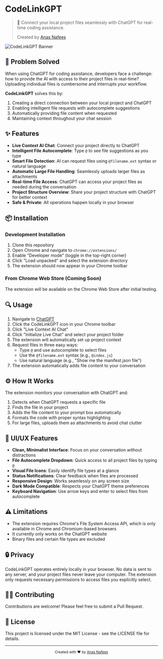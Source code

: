 # CodeLinkGPT

> 🔗 Connect your local project files seamlessly with ChatGPT for real-time coding assistance.
> 
> Created by [Anas Nafees](https://www.linkedin.com/in/anas-nafees-a1a466205/)

![CodeLinkGPT Banner](images/banner.svg)

## 🚀 Problem Solved

When using ChatGPT for coding assistance, developers face a challenge: how to provide the AI with access to their project files in real-time? Uploading individual files is cumbersome and interrupts your workflow.

**CodeLinkGPT** solves this by:
1. Creating a direct connection between your local project and ChatGPT
2. Enabling intelligent file requests with autocomplete suggestions
3. Automatically providing file content when requested
4. Maintaining context throughout your chat session

## ✨ Features

- **Live Context AI Chat**: Connect your project directly to ChatGPT
- **Intelligent File Autocomplete**: Type `@` to see file suggestions as you type
- **Smart File Detection**: AI can request files using `@filename.ext` syntax or natural language
- **Automatic Large File Handling**: Seamlessly uploads larger files as attachments
- **Real-time File Access**: ChatGPT can access your project files as needed during the conversation
- **Project Structure Overview**: Share your project structure with ChatGPT for better context
- **Safe & Private**: All operations happen locally in your browser

## 📦 Installation

### Development Installation

1. Clone this repository
2. Open Chrome and navigate to `chrome://extensions/`
3. Enable "Developer mode" (toggle in the top-right corner)
4. Click "Load unpacked" and select the extension directory
5. The extension should now appear in your Chrome toolbar

### From Chrome Web Store (Coming Soon)

The extension will be available on the Chrome Web Store after initial testing.

## 🔍 Usage

1. Navigate to [ChatGPT](https://chatgpt.com)
2. Click the CodeLinkGPT icon in your Chrome toolbar
3. Click "Live Context AI Chat"
4. Click "Initialize Live Chat" and select your project folder
5. The extension will automatically set up project context
6. Request files in three easy ways:
   - Type `@` and use autocomplete to select files
   - Use the `@filename.ext` syntax (e.g., `@index.js`)
   - Use natural language (e.g., "Show me the manifest.json file")
7. The extension automatically adds file content to your conversation

## ⚙️ How It Works

The extension monitors your conversation with ChatGPT and:
1. Detects when ChatGPT requests a specific file
2. Finds the file in your project
3. Adds the file content to your prompt box automatically
4. Formats the code with proper syntax highlighting
5. For large files, uploads them as attachments to avoid chat clutter

## 🎨 UI/UX Features

- **Clean, Minimalist Interface**: Focus on your conversation without distractions
- **File Autocomplete Dropdown**: Quick access to all project files by typing `@`
- **Visual File Icons**: Easily identify file types at a glance
- **Status Notifications**: Clear feedback when files are processed
- **Responsive Design**: Works seamlessly on any screen size
- **Dark Mode Compatible**: Respects your ChatGPT theme preferences
- **Keyboard Navigation**: Use arrow keys and enter to select files from autocomplete

## ⚠️ Limitations

- The extension requires Chrome's File System Access API, which is only available in Chrome and Chromium-based browsers
- It currently only works on the ChatGPT website
- Binary files and certain file types are excluded

## 🔒 Privacy

CodeLinkGPT operates entirely locally in your browser. No data is sent to any server, and your project files never leave your computer. The extension only requests necessary permissions to access files you explicitly select.

## 👨‍💻 Contributing

Contributions are welcome! Please feel free to submit a Pull Request.

## 📝 License

This project is licensed under the MIT License - see the LICENSE file for details.

---

<p align="center">
  <sub>Created with ❤️ by <a href="https://www.linkedin.com/in/anas-nafees-a1a466205/">Anas Nafees</a></sub>
</p> 